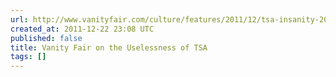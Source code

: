 ```yaml
---
url: http://www.vanityfair.com/culture/features/2011/12/tsa-insanity-201112
created_at: 2011-12-22 23:08 UTC
published: false
title: Vanity Fair on the Uselessness of TSA
tags: []
---
```



